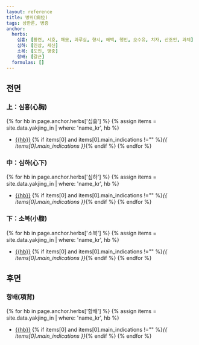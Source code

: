 ```yaml
---
layout: reference
title: 병위(病位)
tags: 상한론, 병증
anchor:
  herbs:
    심흉: [황련, 시호, 패모, 과루실, 향시, 해백, 행인, 오수유, 치자, 산조인, 과체]
    심하: [인삼, 세신]
    소복: [도인, 맹충]
    항배: [갈근]
  formulas: []
---
```


## 전면

### 上：심흉(心胸)

{% for hb in page.anchor.herbs['심흉'] %}
{% assign items = site.data.yakjing_in | where: 'name_kr', hb %}
* [{{hb}}]({{site.herburl}}/{{hb}}) {% if items[0] and items[0].main_indications !="" %}_{{ items[0].main_indications }}_{% endif %}
{% endfor %}

### 中：심하(心下)

{% for hb in page.anchor.herbs['심하'] %}
{% assign items = site.data.yakjing_in | where: 'name_kr', hb %}
* [{{hb}}]({{site.herburl}}/{{hb}}) {% if items[0] and items[0].main_indications !="" %}_{{ items[0].main_indications }}_{% endif %}
{% endfor %}

### 下：소복(小腹)

{% for hb in page.anchor.herbs['소복'] %}
{% assign items = site.data.yakjing_in | where: 'name_kr', hb %}
* [{{hb}}]({{site.herburl}}/{{hb}}) {% if items[0] and items[0].main_indications !="" %}_{{ items[0].main_indications }}_{% endif %}
{% endfor %}

## 후면

### 항배(項背)

{% for hb in page.anchor.herbs['항배'] %}
{% assign items = site.data.yakjing_in | where: 'name_kr', hb %}
* [{{hb}}]({{site.herburl}}/{{hb}}) {% if items[0] and items[0].main_indications !="" %}_{{ items[0].main_indications }}_{% endif %}
{% endfor %}
